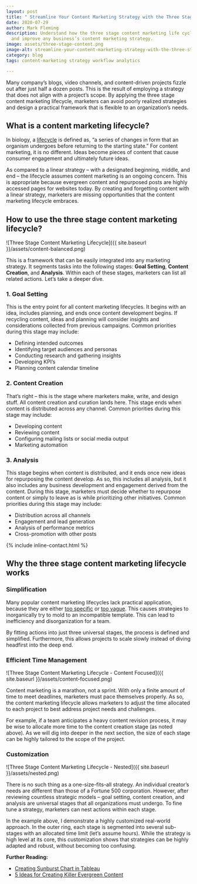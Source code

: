 ```yaml
---
layout: post
title: " Streamline Your Content Marketing Strategy with the Three Stage Lifecycle"
date: 2020-07-29
author: Mark Fleming
description: Understand how the three stage content marketing life cycle can simplify
  and improve any business’s content marketing strategy.
image: assets/three-stage-content.png
image-alt: streamline-your-content-marketing-strategy-with-the-three-stage-lifecycle
category: blog
tags: content-marketing strategy workflow analytics

---
```

Many company’s blogs, video channels, and content-driven projects fizzle out after just half a dozen posts. This is the result of employing a strategy that does not align with a project’s scope. By applying the three stage content marketing lifecycle, marketers can avoid poorly realized strategies and design a practical framework that is flexible to an organization’s needs.

## What is a content marketing lifecycle?

In biology, a [lifecycle](https://en.wikipedia.org/wiki/Biological_life_cycle) is defined as, “a series of changes in form that an organism undergoes before returning to the starting state.” For content marketing, it is no different. Ideas become pieces of content that cause consumer engagement and ultimately future ideas.

As compared to a linear strategy – with a designated beginning, middle, and end – the lifecycle assumes content marketing is an ongoing concern. This is appropriate because evergreen content and repurposed posts are highly accessed pages for websites today. By creating and forgetting content with a linear strategy, marketers are missing opportunities that the content marketing lifecycle embraces.

## How to use the three stage content marketing lifecycle?

![Three Stage Content Marketing Lifecycle]({{ site.baseurl }}/assets/content-balanced.png)

This is a framework that can be easily integrated into any marketing strategy. It segments tasks into the following stages: **Goal Setting**, **Content Creation**, and **Analysis**. Within each of these stages, marketers can list all related actions. Let’s take a deeper dive.

### 1. Goal Setting

This is the entry point for all content marketing lifecycles. It begins with an idea, includes planning, and ends once content development begins. If recycling content, ideas and planning will consider insights and considerations collected from previous campaigns. Common priorities during this stage may include:

* Defining intended outcomes
* Identifying target audiences and personas
* Conducting research and gathering insights
* Developing KPI’s
* Planning content calendar timeline

### 2. Content Creation

That’s right – this is the stage where marketers make, write, and design stuff. All content creation and curation lands here. This stage ends when content is distributed across any channel. Common priorities during this stage may include:

* Developing content
* Reviewing content
* Configuring mailing lists or social media output
* Marketing automation

### 3. Analysis

This stage begins when content is distributed, and it ends once new ideas for repurposing the content develop. As so, this includes all analysis, but it also includes any business development and engagement derived from the content. During this stage, marketers must decide whether to repurpose content or simply to leave as is while prioritizing other initiatives. Common priorities during this stage may include:

* Distribution across all channels
* Engagement and lead generation
* Analysis of performance metrics
* Cross-promotion with other posts

{% include inline-contact.html %}

## Why the three stage content marketing lifecycle works

### Simplification

Many popular content marketing lifecycles lack practical application, because they are either [too specific](https://www.i-scoop.eu/wp-content/uploads/2014/01/Typical-elements-of-a-content-marketing-strategy-%E2%80%93-source-Media-Crush1.png) or [too vague](https://www.smartinsights.com/wp-content/uploads/2013/01/contentstrategy.jpg). This causes strategies to inorganically try to mold to an incompatible template. This can lead to inefficiency and disorganization for a team.

By fitting actions into just three universal stages, the process is defined and simplified. Furthermore, this allows projects to scale slowly instead of diving headfirst into the deep end.

### Efficient Time Management

![Three Stage Content Marketing Lifecycle - Content Focused]({{ site.baseurl }}/assets/content-focused.png)

Content marketing is a marathon, not a sprint. With only a finite amount of time to meet deadlines, marketers must pace themselves properly. As so, the content marketing lifecycle allows marketers to adjust the time allocated to each project to best address project needs and challenges.

For example, if a team anticipates a heavy content revision process, it may be wise to allocate more time to the content creation stage (as noted above). As we will dig into deeper in the next section, the size of each stage can be highly tailored to the scope of the project.

### Customization

![Three Stage Content Marketing Lifecycle - Nested]({{ site.baseurl }}/assets/nested.png)

There is no such thing as a one-size-fits-all strategy. An individual creator’s needs are different than those of a Fortune 500 corporation. However, after reviewing countless strategic models –  goal setting, content creation, and analysis are universal stages that all organizations must undergo. To fine tune a strategy, marketers can nest actions within each stage.

In the example above, I demonstrate a highly customized real-world approach. In the outer ring, each stage is segmented into several sub-stages with an allocated time limit (let’s assume hours). While the strategy is high level at its core, this customization shows that strategies can be highly adapted and robust, without becoming too confusing.

**Further Reading:**

* [Creating Sunburst Chart in Tableau](https://www.youtube.com/watch?v=goIAKkk-eFE)
* [5 Ideas for Creating Killer Evergreen Content](https://blog.hubspot.com/insiders/creating-evergreen-content)